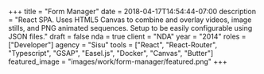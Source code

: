 +++
title = "Form Manager"
date = 2018-04-17T14:54:44-07:00
description = "React SPA. Uses HTML5 Canvas to combine and overlay videos, image stills, and PNG animated sequences. Setup to be easily configurable using JSON files."
draft = false
nda = true
client = "NDA"
year = "2014"
roles = ["Developer"]
agency = "Sisu"
tools = ["React", "React-Router", "Typescript", "GSAP", "Easel.js", "Docker", "Canvas", "Butter"]
featured_image = "images/work/form-manager/featured.png"
+++
